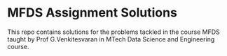 # MFDS Assignment Solutions

This repo contains solutions for the problems tackled in the course MFDS taught by Prof G.Venkitesvaran in MTech Data Science and Engineering course.
